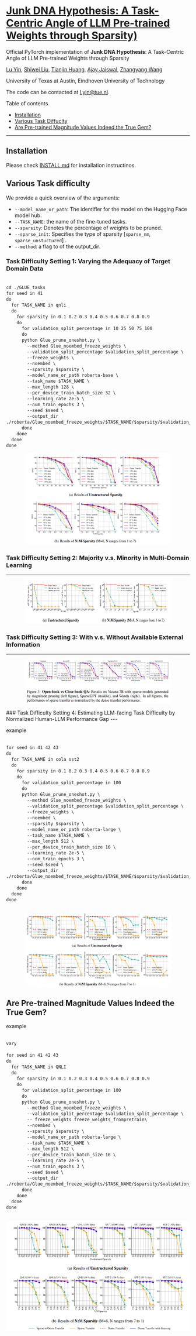 #  [Junk DNA Hypothesis: A Task-Centric Angle of LLM Pre-trained Weights through Sparsity)](https://arxiv.org/pdf/2310.02277.pdf)

Official PyTorch implementation of  **Junk DNA Hypothesis**: A Task-Centric Angle of LLM Pre-trained Weights through Sparsity 

[Lu Yin](https://luuyin.com//), [Shiwei Liu](https://shiweiliuiiiiiii.github.io/), [Tianjin Huang](https://research.tue.nl/en/persons/tianjin-huang), [Ajay Jaiswal](https://ajay1994.github.io/), [Zhangyang Wang](https://vita-group.github.io/)

University of Texas at Austin, Eindhoven University of Technology

The code can be contacted at l.yin@tue.nl.

Table of contents
* [Installation](#installation)
* [Various Task Diffuclty](#various-task-diffculty)
* [Are Pre-trained Magnitude Values Indeed the True Gem?](#are-pre-trained-magnitude-values-indeed-the-true-gem?)

--- 

## Installation 
Please check [INSTALL.md](INSTALL.md) for installation instructinos.



## Various Task difficulty


We provide a quick overview of the arguments:  
- `--model_name_or_path`: The identifier for the model on the Hugging Face model hub.
- `--TASK_NAME`: the name of the fine-tuned tasks.
- `--sparsity`: Denotes the percentage of weights to be pruned.
- `--sparse_init`: Specifies the type of sparsity [`sparse_nm`, `sparse_unstuctured`] .
- `--method`: a flag to of the output_dir.



### Task Difficulty Setting 1: Varying the Adequacy of Target Domain Data


```

cd ./GLUE_tasks
for seed in 41 
do
  for TASK_NAME in qnli  
  do 
    for sparsity in 0.1 0.2 0.3 0.4 0.5 0.6 0.7 0.8 0.9
    do
      for validation_split_percentage in 10 25 50 75 100
      do
      python Glue_prune_oneshot.py \
        --method Glue_noembed_freeze_weights \
        --validation_split_percentage $validation_split_percentage \
        --freeze_weights \
        --noembed \
        --sparsity $sparsity \
        --model_name_or_path roberta-base \
        --task_name $TASK_NAME \
        --max_length 128 \
        --per_device_train_batch_size 32 \
        --learning_rate 2e-5 \
        --num_train_epochs 3 \
        --seed $seed \
        --output_dir ./roberta/Glue_noembed_freeze_weights/$TASK_NAME/$sparsity/$validation_split_percentage/$seed/
      done
    done
  done
done
```

<p align="center">
<img src="./Images_png/Task_1.png" width="400" height="250">
</p>



### Task Difficulty Setting 2: Majority v.s. Minority in Multi-Domain Learning
--- 
<p align="center">
<img src="./Images_png/Task_2.png" width="400" height="120">
</p>

### Task Difficulty Setting 3: With v.s. Without Available External Information
--- 




<p align="center">
<img src="./Images_png/Task_3.png" width="400" height="120">
</p>
### Task Difficulty Setting 4: Estimating LLM-facing Task Difficulty by Normalized Human-LLM Performance Gap
--- 

example

```

for seed in 41 42 43
do
  for TASK_NAME in cola sst2
  do 
    for sparsity in 0.1 0.2 0.3 0.4 0.5 0.6 0.7 0.8 0.9
    do
      for validation_split_percentage in 100
      do
      python Glue_prune_oneshot.py \
        --method Glue_noembed_freeze_weights \
        --validation_split_percentage $validation_split_percentage \
        --freeze_weights \
        --noembed \
        --sparsity $sparsity \
        --model_name_or_path roberta-large \
        --task_name $TASK_NAME \
        --max_length 512 \
        --per_device_train_batch_size 16 \
        --learning_rate 2e-5 \
        --num_train_epochs 3 \
        --seed $seed \
        --output_dir ./roberta/Glue_noembed_freeze_weights/$TASK_NAME/$sparsity/$validation_split_percentage/$seed/
      done
    done
  done
done


```


<p align="center">
<img src="./Images_png/Task_4.png" width="400" height="200">
</p>

## Are Pre-trained Magnitude Values Indeed the True Gem?


example

```

vary 

for seed in 41 42 43
do
  for TASK_NAME in QNLI 
  do 
    for sparsity in 0.1 0.2 0.3 0.4 0.5 0.6 0.7 0.8 0.9
    do
      for validation_split_percentage in 100
      do
      python Glue_prune_oneshot.py \
        --method Glue_noembed_freeze_weights \
        --validation_split_percentage $validation_split_percentage \
        -- freeze_weights freeze_weights_frompretrain\
        --noembed \
        --sparsity $sparsity \
        --model_name_or_path roberta-large \
        --task_name $TASK_NAME \
        --max_length 512 \
        --per_device_train_batch_size 16 \
        --learning_rate 2e-5 \
        --num_train_epochs 3 \
        --seed $seed \
        --output_dir ./roberta/Glue_noembed_freeze_weights/$TASK_NAME/$sparsity/$validation_split_percentage/$seed/
      done
    done
  done
done


```


<p align="center">
<img src="./Images_png/TRUE_GEM.png" width="700" height="300">
</p>
